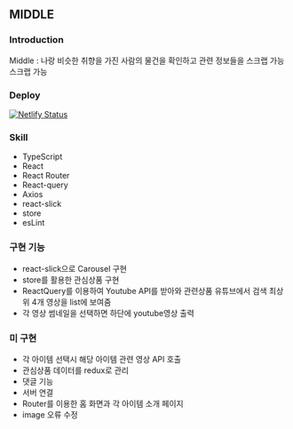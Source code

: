 ## MIDDLE

### Introduction
Middle : 나랑 비슷한 취향을 가진 사람의 물건을 확인하고 관련 정보들을 스크랩 가능 스크랩 가능

### Deploy
[![Netlify Status](https://api.netlify.com/api/v1/badges/64ce6a32-2368-4e7f-9b47-ed57232852f9/deploy-status)](https://app.netlify.com/sites/middleclient/deploys)


### Skill

- TypeScript
- React
- React Router
- React-query
- Axios
- react-slick
- store
- esLint

### 구현 기능
- react-slick으로 Carousel 구현
- store를 활용한 관심상품 구현
- ReactQuery를 이용하여 Youtube API를 받아와 관련상품 유튜브에서 검색 최상위 4개 영상을 list에 보여줌
- 각 영상 썸네일을 선택하면 하단에 youtube영상 출력 

### 미 구현 
- 각 아이템 선택시 해당 아이템 관련 영상 API 호출
- 관심상품 데이터를 redux로 관리  
- 댓글 기능 
- 서버 연결 
- Router를 이용한 홈 화면과 각 아이템 소개 페이지 
- image 오류 수정
